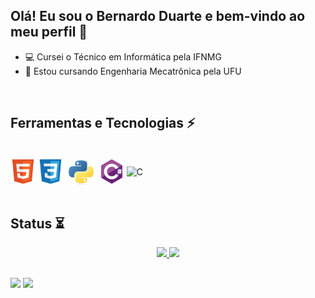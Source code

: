 ## Olá! Eu sou o Bernardo Duarte e bem-vindo ao meu perfil 👋 
- 💻 Cursei o Técnico em Informática pela IFNMG
- 🦾 Estou cursando Engenharia Mecatrônica pela UFU
<br>

## Ferramentas e Tecnologias ⚡
<div style="display: inline_block"><br>
  <img align="center" alt="HTML" height="40" width="40" src="https://raw.githubusercontent.com/devicons/devicon/master/icons/html5/html5-original.svg">
  <img align="center" alt="CSS" height="40" width="40" src="https://raw.githubusercontent.com/devicons/devicon/master/icons/css3/css3-original.svg">
  <img align="center" alt="Python" height="45" width="50" src="https://raw.githubusercontent.com/devicons/devicon/master/icons/python/python-original.svg">
  <img align="center" alt="Csharp" height="40" width="40" src="https://raw.githubusercontent.com/devicons/devicon/master/icons/csharp/csharp-original.svg">
  <img align="center" alt="C" height="40" width="40" src="https://cdn.jsdelivr.net/gh/devicons/devicon/icons/c/c-original.svg">
</div>

<br>

## Status ⏳
<p align="center">
<a href="https://github.com/Bernardo-07">
<img height="140em" src="https://github-readme-stats-eight-theta.vercel.app/api?username=Bernardo-07&show_icons=true&theme=dark&include_all_commits=true&count_private=true"/>
<img height="140em" src="https://github-readme-stats-eight-theta.vercel.app/api/top-langs/?username=Bernardo-07&layout=compact&langs_count=8&theme=dark"/>
 </a>
</p>

##
<div> 
  <a href = "mailto:bernardoduart271@gmail.com"><img src="https://img.shields.io/badge/-Gmail-%23333?style=for-the-badge&logo=gmail&logoColor=white" target="_blank"></a>
  <a href="https://www.linkedin.com/in/bernardo-duarte-148b45245/" target="_blank"><img src="https://img.shields.io/badge/-LinkedIn-%230077B5?style=for-the-badge&logo=linkedin&logoColor=white" target="_blank"></a>   
</div>
